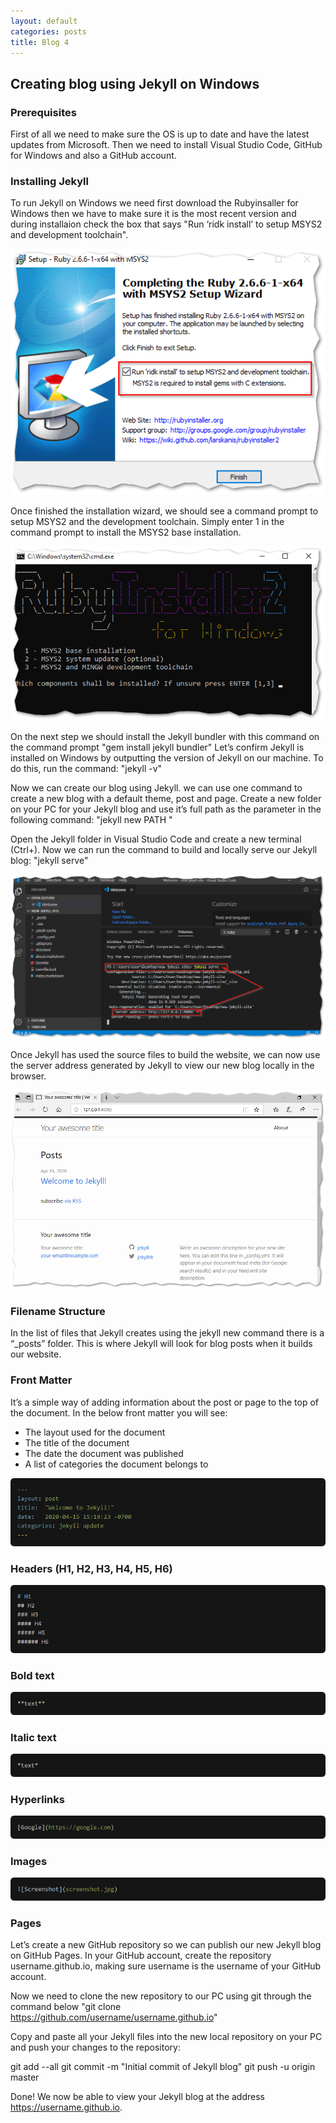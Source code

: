 ```yaml
---
layout: default
categories: posts
title: Blog 4
---
```


## Creating blog using Jekyll on Windows

### Prerequisites 

First of all we need to make sure the OS is up to date and have the latest updates from Microsoft. Then we need to install Visual Studio Code, GitHub for Windows and also a GitHub account. 

### Installing Jekyll 

To run Jekyll on Windows we need first download the Rubyinsaller for Windows then we have to make sure it is the most recent version and during installaion check the box that says "Run ‘ridk install’ to setup MSYS2 and development toolchain". 

![ruby1](https://raw.githubusercontent.com/sevak84/sb.github.io/master/docs/_images/rubyinstall-1.png)


Once finished the installation wizard, we should see a command prompt to setup MSYS2 and the development toolchain. Simply enter 1 in the command prompt to install the MSYS2 base installation.


![ruby2](https://raw.githubusercontent.com/sevak84/sb.github.io/master/docs/_images/rubyinstall-2.png)


On the next step we should install the Jekyll bundler with this command on the command prompt 
"gem install jekyll bundler" 
Let’s confirm Jekyll is installed on Windows by outputting the version of Jekyll on our machine. To do this, run the command:
"jekyll -v"

Now we can create our blog using Jekyll. we can use one command to create a new blog with a default theme, post and page. Create a new folder on your PC for your Jekyll blog and use it’s full path as the parameter in the following command: "jekyll new PATH "

Open the Jekyll folder in Visual Studio Code and create a new terminal (Ctrl+). Now we can run the command to build and locally serve our Jekyll blog: "jekyll serve"

![ruby3](https://raw.githubusercontent.com/sevak84/sb.github.io/master/docs/_images/jekyll-serve-command.png)



Once Jekyll has used the source files to build the website, we can now use the server address generated by Jekyll to view our new blog locally in the browser.

![ruby4](https://raw.githubusercontent.com/sevak84/sb.github.io/master/docs/_images/new-jekyll-site-in-browser.png)


### Filename Structure

In the list of files that Jekyll creates using the jekyll new command there is a “_posts” folder. This is where Jekyll will look for blog posts when it builds our website.


### Front Matter 

It’s a simple way of adding information about the post or page to the top of the document. In the below front matter you will see:

   - The layout used for the document
   - The title of the document
   - The date the document was published
   - A list of categories the document belongs to
   
![front](https://raw.githubusercontent.com/sevak84/sb.github.io/master/docs/_images/Screenshot_2020-11-29%20How%20to%20Create%20a%20Blog%20Using%20Jekyll%20and%20GitHub%20Pages%20on%20Windows.png)

### Headers (H1, H2, H3, H4, H5, H6)

![header](https://raw.githubusercontent.com/sevak84/sb.github.io/master/docs/_images/Screenshot_2020-11-29%20How%20to%20Create%20a%20Blog%20Using%20Jekyll%20and%20GitHub%20Pages%20on%20Windows(1).png)

### Bold text 

![bold](https://raw.githubusercontent.com/sevak84/sb.github.io/master/docs/_images/Screenshot_2020-11-29%20How%20to%20Create%20a%20Blog%20Using%20Jekyll%20and%20GitHub%20Pages%20on%20Windows(2).png)

### Italic text 

![italic](https://raw.githubusercontent.com/sevak84/sb.github.io/master/docs/_images/Screenshot_2020-11-29%20How%20to%20Create%20a%20Blog%20Using%20Jekyll%20and%20GitHub%20Pages%20on%20Windows(3).png)

### Hyperlinks

![hyperlink](https://raw.githubusercontent.com/sevak84/sb.github.io/master/docs/_images/Screenshot_2020-11-29%20How%20to%20Create%20a%20Blog%20Using%20Jekyll%20and%20GitHub%20Pages%20on%20Windows(4).png)

### Images

![image](https://raw.githubusercontent.com/sevak84/sb.github.io/master/docs/_images/Screenshot_2020-11-29%20How%20to%20Create%20a%20Blog%20Using%20Jekyll%20and%20GitHub%20Pages%20on%20Windows(5).png)


### Pages 

Let’s create a new GitHub repository so we can publish our new Jekyll blog on GitHub Pages. In your GitHub account, create the repository username.github.io, making sure username is the username of your GitHub account.

Now we need to clone the new repository to our PC using git through the command below
"git clone https://github.com/username/username.github.io" 


Copy and paste all your Jekyll files into the new local repository on your PC and push your changes to the repository:

git add --all
git commit -m "Initial commit of Jekyll blog"
git push -u origin master

Done! We now be able to view your Jekyll blog at the address https://username.github.io.




